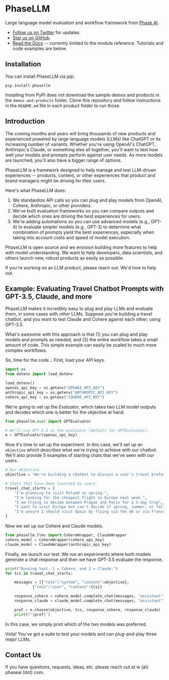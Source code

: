 # PhaseLLM

Large language model evaluation and workflow framework from [Phase AI](https://phaseai.com/).

- [Follow us on Twitter](https://twitter.com/phasellm) for updates.
- [Star us on GitHub](https://github.com/wgryc/phasellm).
- [Read the Docs](https://phasellm.com/docs/) -- currently limited to the module reference. Tutorials and code examples are below.

## Installation

You can install PhaseLLM via pip:

```
pip install phasellm
```

Installing from PyPI does not download the sample demos and products in the `demos-and-products` folder. Clone this repository and follow instructions in the `README.md` file in each product folder to run those.

## Introduction

The coming months and years will bring thousands of new products and experienced powered by large language models (LLMs) like ChatGPT or its increasing number of variants. Whether you're using OpenAI's ChatGPT, Anthropic's Claude, or something else all together, you'll want to test how well your models and prompts perform against user needs. As more models are launched, you'll also have a bigger range of options.

PhaseLLM is a framework designed to help manage and test LLM-driven experiences -- products, content, or other experiences that product and brand managers might be driving for their users.

Here's what PhaseLLM does:
1. We standardize API calls so you can plug and play models from OpenAI, Cohere, Anthropic, or other providers.
2. We've built evaluation frameworks so you can compare outputs and decide which ones are driving the best experiences for users.
3. We're adding automations so you can use advanced models (e.g., GPT-4) to evaluate simpler models (e.g., GPT-3) to determine what combination of prompts yield the best experiences, especially when taking into account costs and speed of model execution.

PhaseLLM is open source and we envision building more features to help with model understanding. We want to help developers, data scientists, and others launch new, robust products as easily as possible.

If you're working on an LLM product, please reach out. We'd love to help out.

## Example: Evaluating Travel Chatbot Prompts with GPT-3.5, Claude, and more

PhaseLLM makes it incredibly easy to plug and play LLMs and evaluate them, in some cases with *other* LLMs. Suppose you're building a travel chatbot, and you want to test Claude and Cohere against each other, using GPT-3.5. 

What's awesome with this approach is that (1) you can plug and play models and prompts as needed, and (2) the entire workflow takes a small amount of code. This simple example can easily be scaled to much more complex workflows.

So, time for the code... First, load your API keys.

```python
import os
from dotenv import load_dotenv

load_dotenv()
openai_api_key = os.getenv("OPENAI_API_KEY")
anthropic_api_key = os.getenv("ANTHROPIC_API_KEY")
cohere_api_key = os.getenv("COHERE_API_KEY")
```

We're going to set up the *Evaluator*, which takes two LLM model outputs and decides which one is better for the objective at hand.

```python
from phasellm.eval import GPTEvaluator

# We'll use GPT-3.5 as the evaluator (default for GPTEvaluator).
e = GPTEvaluator(openai_api_key)
```

Now it's time to set up the experiment. In this case, we'll set up an `objective` which describes what we're trying to achieve with our chatbot. We'll also provide 5 examples of starting chats that we've seen with our users.

```python
# Our objective.
objective = "We're building a chatbot to discuss a user's travel preferences and provide advice."

# Chats that have been launched by users.
travel_chat_starts = [
    "I'm planning to visit Poland in spring.",
    "I'm looking for the cheapest flight to Europe next week.",
    "I am trying to decide between Prague and Paris for a 5-day trip",
    "I want to visit Europe but can't decide if spring, summer, or fall would be better.",
    "I'm unsure I should visit Spain by flying via the UK or via France."
]
```

Now we set up our Cohere and Claude models.

```python
from phasellm.llms import CohereWrapper, ClaudeWrapper
cohere_model = CohereWrapper(cohere_api_key)
claude_model = ClaudeWrapper(anthropic_api_key)
```

Finally, we launch our test. We run an experiments where both models generate a chat response and then we have GPT-3.5 evaluate the response.

```python
print("Running test. 1 = Cohere, and 2 = Claude.")
for tcs in travel_chat_starts:

    messages = [{"role":"system", "content":objective},
            {"role":"user", "content":tcs}]

    response_cohere = cohere_model.complete_chat(messages, "assistant")
    response_claude = claude_model.complete_chat(messages, "assistant")

    pref = e.choose(objective, tcs, response_cohere, response_claude)
    print(f"{pref}")
```

In this case, we simply print which of the two models was preferred.

Voila! You've got a suite to test your models and can plug-and-play three major LLMs.

## Contact Us

If you have questions, requests, ideas, etc. please reach out at w (at) phaseai (dot) com.

